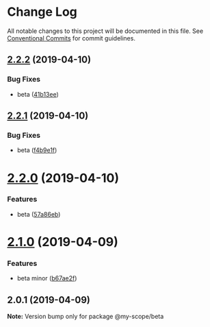# Change Log

All notable changes to this project will be documented in this file.
See [Conventional Commits](https://conventionalcommits.org) for commit guidelines.

## [2.2.2](https://github.com/nodkz/lerna-conventional-commits-example/compare/v2.2.1...v2.2.2) (2019-04-10)


### Bug Fixes

* beta ([41b13ee](https://github.com/nodkz/lerna-conventional-commits-example/commit/41b13ee))





## [2.2.1](https://github.com/nodkz/lerna-conventional-commits-example/compare/v2.2.0...v2.2.1) (2019-04-10)


### Bug Fixes

* beta ([f4b9e1f](https://github.com/nodkz/lerna-conventional-commits-example/commit/f4b9e1f))





# [2.2.0](https://github.com/nodkz/lerna-conventional-commits-example/compare/v2.1.0...v2.2.0) (2019-04-10)


### Features

* beta ([57a86eb](https://github.com/nodkz/lerna-conventional-commits-example/commit/57a86eb))





# [2.1.0](https://github.com/nodkz/lerna-conventional-commits-example/compare/v2.0.2...v2.1.0) (2019-04-09)


### Features

* beta minor ([b67ae2f](https://github.com/nodkz/lerna-conventional-commits-example/commit/b67ae2f))





## 2.0.1 (2019-04-09)

**Note:** Version bump only for package @my-scope/beta

